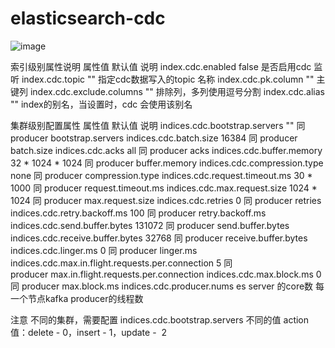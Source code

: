 # elasticsearch-cdc

![image](https://user-images.githubusercontent.com/18043146/130311896-6dfafd65-ab19-4727-9b90-750edbd7f350.png)

索引级别属性说明
属性值	默认值	说明
index.cdc.enabled	false	是否启用cdc 监听
index.cdc.topic	""	指定cdc数据写入的topic 名称
index.cdc.pk.column	""	主键列
index.cdc.exclude.columns	""	排除列，多列使用逗号分割
index.cdc.alias	""	index的别名，当设置时，cdc 会使用该别名


集群级别配置属性
属性值	默认值	说明
indices.cdc.bootstrap.servers	""	同 producer bootstrap.servers
indices.cdc.batch.size	16384	同 producer batch.size
indices.cdc.acks	all	同 producer acks
indices.cdc.buffer.memory	32 * 1024 * 1024	同 producer buffer.memory
indices.cdc.compression.type	none	同 producer compression.type
indices.cdc.request.timeout.ms	30 * 1000	同 producer request.timeout.ms
indices.cdc.max.request.size	1024 * 1024	同 producer max.request.size
indices.cdc.retries	0	同 producer retries
indices.cdc.retry.backoff.ms	100	同 producer retry.backoff.ms
indices.cdc.send.buffer.bytes	131072	同 producer send.buffer.bytes
indices.cdc.receive.buffer.bytes	32768	同 producer receive.buffer.bytes
indices.cdc.linger.ms	0	同 producer linger.ms
indices.cdc.max.in.flight.requests.per.connection	5	同 producer max.in.flight.requests.per.connection
indices.cdc.max.block.ms	0	同 producer max.block.ms
indices.cdc.producer.nums	es server 的core数	每一个节点kafka producer的线程数


注意
不同的集群，需要配置 indices.cdc.bootstrap.servers 不同的值
action 值：delete - 0，insert - 1，update -  2
